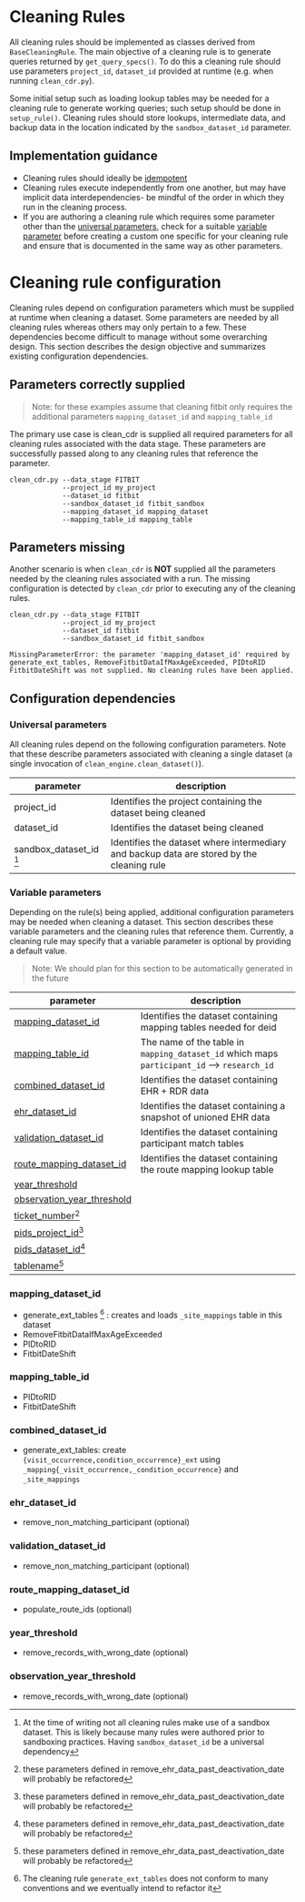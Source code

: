 # Cleaning Rules
All cleaning rules should be implemented as classes derived from `BaseCleaningRule`. The main objective of a cleaning rule is to generate queries returned by `get_query_specs()`. To do this a cleaning rule should use parameters `project_id`, `dataset_id` provided at runtime (e.g. when running `clean_cdr.py`).

Some initial setup such as loading lookup tables may be needed for a cleaning rule to generate working queries; such setup should be done in `setup_rule()`. Cleaning rules should store lookups, intermediate data, and backup data in the location indicated by the `sandbox_dataset_id` parameter.

## Implementation guidance
 
- Cleaning rules should ideally be [idempotent](https://en.wikipedia.org/wiki/Idempotence)
- Cleaning rules execute independently from one another, but may have implicit data interdependencies- be mindful of the order in which they run in the cleaning process.
- If you are authoring a cleaning rule which requires some parameter other than the [universal parameters](#universal-parameters), check for a suitable [variable parameter](#variable-parameters) before creating a custom one specific for your cleaning rule and ensure that is documented in the same way as other parameters.

# Cleaning rule configuration
Cleaning rules depend on configuration parameters which must be supplied at runtime when cleaning a dataset. Some parameters are needed by all cleaning rules whereas others may only pertain to a few. These dependencies become difficult to manage without some overarching design. This section describes the design objective and summarizes existing configuration dependencies.

## Parameters correctly supplied
> Note: for these examples assume that cleaning fitbit only requires the additional parameters `mapping_dataset_id` and `mapping_table_id`

The primary use case is clean_cdr is supplied all required parameters for all cleaning rules associated with the data stage. These parameters are successfully passed along to any cleaning rules that reference the parameter.
```
clean_cdr.py --data_stage FITBIT
             --project_id my_project
             --dataset_id fitbit
             --sandbox_dataset_id fitbit_sandbox
             --mapping_dataset_id mapping_dataset
             --mapping_table_id mapping_table
```

## Parameters missing
Another scenario is when `clean_cdr` is **NOT** supplied all the parameters needed by the cleaning rules associated with a run. The missing configuration is detected by `clean_cdr` prior to executing any of the cleaning rules. 
```
clean_cdr.py --data_stage FITBIT
             --project_id my_project
             --dataset_id fitbit
             --sandbox_dataset_id fitbit_sandbox

MissingParameterError: the parameter 'mapping_dataset_id' required by generate_ext_tables, RemoveFitbitDataIfMaxAgeExceeded, PIDtoRID FitbitDateShift was not supplied. No cleaning rules have been applied.
```

## Configuration dependencies
### Universal parameters
All cleaning rules depend on the following configuration parameters. Note that these describe parameters associated with cleaning a single dataset (a single invocation of `clean_engine.clean_dataset()`).

| parameter | description |
| --- | --- |
| project_id | Identifies the project containing the dataset being cleaned |
| dataset_id | Identifies the dataset being cleaned |
| sandbox_dataset_id [^1] | Identifies the dataset where intermediary and backup data are stored by the cleaning rule |
 [^1]: At the time of writing not all cleaning rules make use of a sandbox dataset. This is likely because many rules were authored prior to sandboxing practices. Having `sandbox_dataset_id` be a universal dependency  
 
### Variable parameters
Depending on the rule(s) being applied, additional configuration parameters may be needed when cleaning a dataset. This section describes these variable parameters and the cleaning rules that reference them. Currently, a cleaning rule may specify that a variable parameter is optional by providing a default value.
> Note: We should plan for this section to be automatically generated in the future

| parameter | description |
| --- | --- |
| [mapping_dataset_id](#mapping_dataset_id) | Identifies the dataset containing mapping tables needed for deid |
| [mapping_table_id](#mapping_table_id) | The name of the table in `mapping_dataset_id` which maps `participant_id` --> `research_id` |
| [combined_dataset_id](#combined_dataset_id) | Identifies the dataset containing EHR + RDR data |
| [ehr_dataset_id](#ehr_dataset_id) | Identifies the dataset containing a snapshot of unioned EHR data |
| [validation_dataset_id](#validation_dataset_id) | Identifies the dataset containing participant match tables |
| [route_mapping_dataset_id](#route_mapping_dataset_id) | Identifies the dataset containing the route mapping lookup table |
| [year_threshold](#year_threshold) | |
| [observation_year_threshold](#observation_year_threshold) | |
| [ticket_number](#)[^2] | |
| [pids_project_id](#)[^2] | |
| [pids_dataset_id](#)[^2] | |
| [tablename](#)[^2] | |
[^2]: these parameters defined in remove_ehr_data_past_deactivation_date will probably be refactored
### mapping_dataset_id
 - generate_ext_tables [^3] : creates and loads `_site_mappings` table in this dataset
 - RemoveFitbitDataIfMaxAgeExceeded
 - PIDtoRID
 - FitbitDateShift 
[^3]: The cleaning rule `generate_ext_tables` does not conform to many conventions and we eventually intend to refactor it
### mapping_table_id
 - PIDtoRID
 - FitbitDateShift
### combined_dataset_id
 - generate_ext_tables: create `{visit_occurrence,condition_occurrence}_ext` using `_mapping{_visit_occurrence,_condition_occurrence}`  and `_site_mappings`
### ehr_dataset_id
 - remove_non_matching_participant (optional)
### validation_dataset_id
 - remove_non_matching_participant (optional)
### route_mapping_dataset_id
 - populate_route_ids (optional)
### year_threshold
- remove_records_with_wrong_date (optional)
### observation_year_threshold
- remove_records_with_wrong_date (optional)
